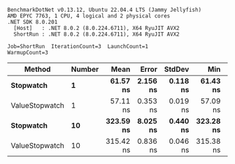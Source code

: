 ```

BenchmarkDotNet v0.13.12, Ubuntu 22.04.4 LTS (Jammy Jellyfish)
AMD EPYC 7763, 1 CPU, 4 logical and 2 physical cores
.NET SDK 8.0.201
  [Host]   : .NET 8.0.2 (8.0.224.6711), X64 RyuJIT AVX2
  ShortRun : .NET 8.0.2 (8.0.224.6711), X64 RyuJIT AVX2

Job=ShortRun  IterationCount=3  LaunchCount=1  
WarmupCount=3  

```
| Method         | Number | Mean      | Error    | StdDev   | Min       | Max       | Gen0   | Allocated |
|--------------- |------- |----------:|---------:|---------:|----------:|----------:|-------:|----------:|
| **Stopwatch**      | **1**      |  **61.57 ns** | **2.156 ns** | **0.118 ns** |  **61.43 ns** |  **61.64 ns** | **0.0005** |      **40 B** |
| ValueStopwatch | 1      |  57.11 ns | 0.353 ns | 0.019 ns |  57.09 ns |  57.13 ns |      - |         - |
| **Stopwatch**      | **10**     | **323.59 ns** | **8.025 ns** | **0.440 ns** | **323.28 ns** | **324.09 ns** | **0.0005** |      **40 B** |
| ValueStopwatch | 10     | 315.42 ns | 0.836 ns | 0.046 ns | 315.38 ns | 315.47 ns |      - |         - |
